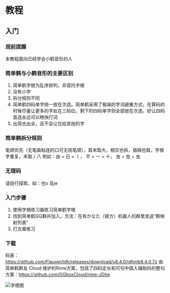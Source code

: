# 教程

## 入门
### 观前提醒
本教程面向已经学会小鹤音形的人
### 简单鹤与小鹤音形的主要区别
1. 简单鹤字根为乱序排列，非音托字根
2. 没有小字
3. 拆分规则不同
4. 简单鹤四码单字统一放在次选。简单鹤采用了极端的字词避重方式，在算码的时候尽量让更多的字处在三码位，剩下的四码单字则全部放在次选，好让四码首选永远可以畅快打词
5. 出简也出全，且不会让位给其他的字

### 简单鹤拆分规则
笔顺优先（无笔画粘连的口可无视笔顺），首末取大，相交也拆，插隔也取，字根字重复，禾取丿八
例如：由 = 日 + 丨， 平 = 一 + 十， 虫 = 虫 + 虫

### 无理码
请自行探索，如：也o 及je

### 入门步骤
1. 使用字根练习器练习简单鹤字根
2. 找到简单鹤QQ群并加入，方法：在有かなた（彼方）机器人的群里发送“群映射列表”
3. 打文章练习

### 下载
码表：https://github.com/Flauver/jdh/releases/download/v8.4.0/jdhmb8.4.0.7z
由简单鹤群友 Cloud 维护的Rime方案，包括了四码定长和可句中插入辅助码的整句方案：https://github.com/GGboxCloud/rime-JDhe

![字根图](/zgt.png)
